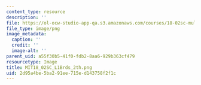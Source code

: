 ```yaml
---
content_type: resource
description: ''
file: https://ol-ocw-studio-app-qa.s3.amazonaws.com/courses/18-02sc-multivariable-calculus-fall-2010/2d95a4be5ba291ee715ed143758f2f1c_MIT18_02SC_L1Brds_2th.png
file_type: image/png
image_metadata:
  caption: ''
  credit: ''
  image-alt: ''
parent_uid: a55f30b5-41f0-fdb2-8aa6-929b363cf479
resourcetype: Image
title: MIT18_02SC_L1Brds_2th.png
uid: 2d95a4be-5ba2-91ee-715e-d143758f2f1c
---
```

